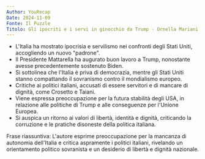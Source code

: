 ```yaml
---
Author: YouRecap
Date: 2024-11-09
Fonte: Il Puzzle
Titolo: Gli ipocriti e i servi in ginocchio da Trump - Ornella Mariani
---
```


- L'Italia ha mostrato ipocrisia e servilismo nei confronti degli Stati Uniti, accogliendo un nuovo "padrone".
- Il Presidente Mattarella ha augurato buon lavoro a Trump, nonostante avesse precedentemente sostenuto Biden.
- Si sottolinea che l'Italia è priva di democrazia, mentre gli Stati Uniti stanno compattando il sovranismo contro il mondialismo europeo.
- Critiche ai politici italiani, accusati di essere servitori e di mancare di dignità, come Crosetto e Taiani.
- Viene espressa preoccupazione per la futura stabilità degli USA, in relazione alle politiche di Trump e alle conseguenze per l'Unione Europea.
- Si auspica un ritorno ai valori di libertà, identità e dignità, criticando la corruzione e le pratiche disoneste della politica italiana.

Frase riassuntiva: L'autore esprime preoccupazione per la mancanza di autonomia dell'Italia e critica aspramente i politici italiani, rivelando un orientamento politico sovranista e un desiderio di libertà e dignità nazionale.
